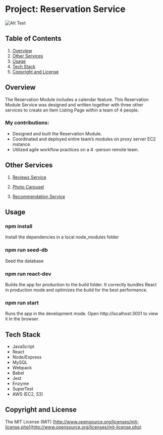 # Project: Reservation Service


![Alt Text](https://media.giphy.com/media/MDlqmYpPXAInHyckGS/giphy.gif)

## Table of Contents
1. [Overview](#Overview)
1. [Other Services](#Other-Services)
1. [Usage](#Usage)
1. [Tech Stack](#Tech-Stack)
1. [Copyright and License](#Copyright-and-License)

## Overview
The Reservation Module includes a calendar feature.
This Reservation Module Service was designed and written together with three other services to create an Item Listing Page within a team of 4 people.

### My contributions:

* Designed and built the Reservation Module.
* Coordinated and deployed entire team’s modules on proxy server EC2 instance.
* Utilized agile workflow practices on a 4 -person remote team.





## Other Services

  1. [Reviews Service](https://github.com/rpt19-umibozu/devjce-fec-service)

  1. [Photo Carousel](https://github.com/rpt19-umibozu/jason_FEC_service)

  1. [Recommendation Service](https://github.com/rpt19-umibozu/FEC-Youzhu-recommendation)




## Usage

### npm install
  Install the dependencies in a local node_modules folder

### npm run seed-db
  Seed the database

### npm run react-dev
  Builds the app for production to the build folder.
  It correctly bundles React in production mode and optimizes the build for the best performance.

### npm run start
  Runs the app in the development mode.
  Open http://localhost:3001 to view it in the browser.


## Tech Stack

- JavaScript
- React
- Node/Express
- MySQL
- Webpack
- Babel
- Jest
- Enzyme
- SuperTest
- AWS (EC2, S3)



## Copyright and License
The MIT License (MIT) [http://www.opensource.org/licenses/mit-license.php](http://www.opensource.org/licenses/mit-license.php)